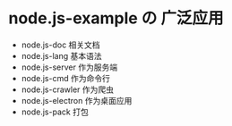  # node.js-example の 广泛应用
 
- node.js-doc 相关文档
- node.js-lang 基本语法
- node.js-server 作为服务端
- node.js-cmd 作为命令行
- node.js-crawler 作为爬虫
- node.js-electron 作为桌面应用
- node.js-pack 打包
